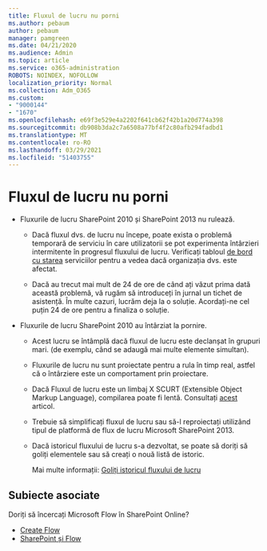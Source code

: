```yaml
---
title: Fluxul de lucru nu porni
ms.author: pebaum
author: pebaum
manager: pamgreen
ms.date: 04/21/2020
ms.audience: Admin
ms.topic: article
ms.service: o365-administration
ROBOTS: NOINDEX, NOFOLLOW
localization_priority: Normal
ms.collection: Adm_O365
ms.custom:
- "9000144"
- "1670"
ms.openlocfilehash: e69f3e529e4a2202f641cb62f42b1a20d774a398
ms.sourcegitcommit: db908b3da2c7a6508a77bf4f2c80afb294fadbd1
ms.translationtype: MT
ms.contentlocale: ro-RO
ms.lasthandoff: 03/29/2021
ms.locfileid: "51403755"
---
```

# <a name="workflow-is-not-starting"></a>Fluxul de lucru nu porni

- Fluxurile de lucru SharePoint 2010 și SharePoint 2013 nu rulează.

    - Dacă fluxul dvs. de lucru nu începe, poate exista o problemă temporară de serviciu în care utilizatorii se pot experimenta întârzieri intermitente în progresul fluxului de lucru. Verificați tabloul [de bord cu starea](https://admin.microsoft.com/AdminPortal/Home/servicehealth) serviciilor pentru a vedea dacă organizația dvs. este afectat.

    - Dacă au trecut mai mult de 24 de ore de când ați văzut prima dată această problemă, vă rugăm să introduceți în jurnal un tichet de asistență. În multe cazuri, lucrăm deja la o soluție. Acordați-ne cel puțin 24 de ore pentru a finaliza o soluție.

- Fluxurile de lucru SharePoint 2010 au întârziat la pornire.

    - Acest lucru se întâmplă dacă fluxul de lucru este declanșat în grupuri mari. (de exemplu, când se adaugă mai multe elemente simultan).

    - Fluxurile de lucru nu sunt proiectate pentru a rula în timp real, astfel că o întârziere este un comportament prin proiectare.

   -  Dacă Fluxul de lucru este un limbaj X SCURT (Extensible Object Markup Language), compilarea poate fi lentă. Consultați [acest](https://support.microsoft.com//kb/3043697) articol.

    - Trebuie să simplificați fluxul de lucru sau să-l reproiectați utilizând tipul de platformă de flux de lucru Microsoft SharePoint 2013.

    - Dacă istoricul fluxului de lucru s-a dezvoltat, se poate să doriți să goliți elementele sau să creați o nouă listă de istoric.

        Mai multe informații: [Goliți istoricul fluxului de lucru](https://blogs.technet.microsoft.com/marj/2015/08/07/sharepoint-2010-workflows-best-practice-purge-workflow-history-list-items/)


## <a name="related-topics"></a>Subiecte asociate
Doriți să încercați Microsoft Flow în SharePoint Online?
- [Create Flow](https://support.office.com/article/Create-a-flow-for-a-list-or-library-in-SharePoint-Online-or-OneDrive-for-Business-a9c3e03b-0654-46af-a254-20252e580d01) 
- [SharePoint și Flow](https://flow.microsoft.com/blog/sharepoint-and-flow/) 
